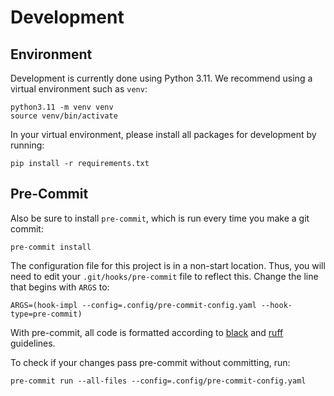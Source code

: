 # Development

## Environment

Development is currently done using Python 3.11. We recommend using a virtual
environment such as ``venv``:

    python3.11 -m venv venv
    source venv/bin/activate

In your virtual environment, please install all packages for
development by running:

    pip install -r requirements.txt

## Pre-Commit

Also be sure to install `pre-commit`, which is run every time
you make a git commit:

    pre-commit install

The configuration file for this project is in a
non-start location. Thus, you will need to edit your
`.git/hooks/pre-commit` file to reflect this. Change
the line that begins with `ARGS` to:

    ARGS=(hook-impl --config=.config/pre-commit-config.yaml --hook-type=pre-commit)

With pre-commit, all code is formatted according to
[black]("https://github.com/psf/black") and
[ruff]("https://github.com/charliermarsh/ruff") guidelines.

To check if your changes pass pre-commit without committing, run:

    pre-commit run --all-files --config=.config/pre-commit-config.yaml
